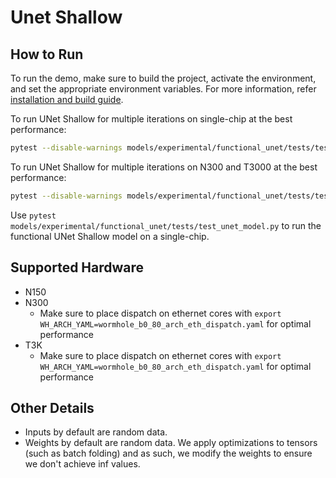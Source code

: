 # Unet Shallow

## How to Run

To run the demo, make sure to build the project, activate the environment, and set the appropriate environment variables.
For more information, refer [installation and build guide](https://docs.tenstorrent.com/tt-metalium/latest/get_started/get_started.html#install-and-build).

To run UNet Shallow for multiple iterations on single-chip at the best performance:

```sh
pytest --disable-warnings models/experimental/functional_unet/tests/test_unet_perf.py::test_unet_perf_e2e
```

To run UNet Shallow for multiple iterations on N300 and T3000 at the best performance:

```sh
pytest --disable-warnings models/experimental/functional_unet/tests/test_unet_perf.py::test_unet_data_parallel_perf_e2e
````

Use `pytest models/experimental/functional_unet/tests/test_unet_model.py` to run the functional UNet Shallow model on a single-chip.

## Supported Hardware

- N150
- N300
  - Make sure to place dispatch on ethernet cores with `export WH_ARCH_YAML=wormhole_b0_80_arch_eth_dispatch.yaml` for optimal performance
- T3K
  - Make sure to place dispatch on ethernet cores with `export WH_ARCH_YAML=wormhole_b0_80_arch_eth_dispatch.yaml` for optimal performance

## Other Details

- Inputs by default are random data.
- Weights by default are random data. We apply optimizations to tensors (such as batch folding) and as such, we modify the weights to ensure we don't achieve inf values.
